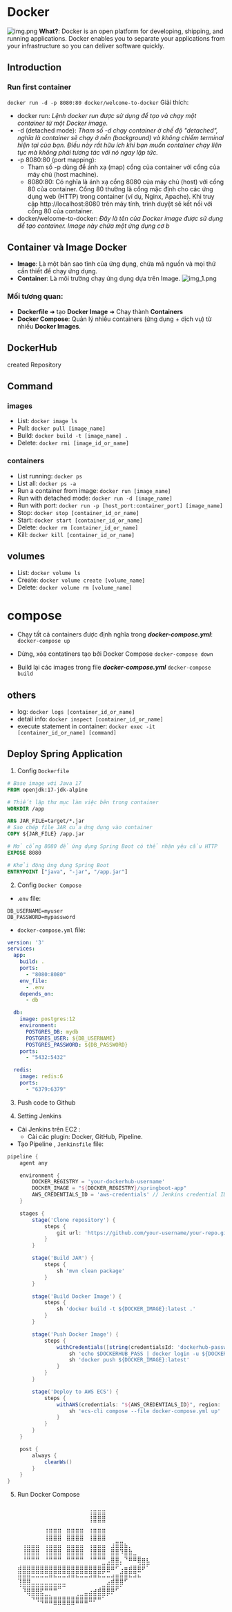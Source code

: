 # Docker
![img.png](../img/logo.png)
**What?**: Docker is an open platform for developing, shipping, and running applications. Docker enables you to separate your applications from your infrastructure so you can deliver software quickly.

## Introduction
### Run first container
`docker run -d -p 8080:80 docker/welcome-to-docker`
Giải thích:

- docker run:
_Lệnh docker run được sử dụng để tạo và chạy một container từ một Docker image._
- -d (detached mode):
_Tham số -d chạy container ở chế độ "detached", nghĩa là container sẽ chạy ở nền (background) và không chiếm terminal hiện tại của bạn. Điều này rất hữu ích khi bạn muốn container chạy liên tục mà không phải tương tác với nó ngay lập tức._
- -p 8080:80 (port mapping):
  + Tham số -p dùng để ánh xạ (map) cổng của container với cổng của máy chủ (host machine).
  + 8080:80: Có nghĩa là ánh xạ cổng 8080 của máy chủ (host) với cổng 80 của container.
Cổng 80 thường là cổng mặc định cho các ứng dụng web (HTTP) trong container (ví dụ, Nginx, Apache).
Khi truy cập http://localhost:8080 trên máy tính, trình duyệt sẽ kết nối với cổng 80 của container.
- docker/welcome-to-docker:
_Đây là tên của Docker image được sử dụng để tạo container. Image này chứa một ứng dụng cơ b_

## Container và Image Docker
- **Image**: Là một bản sao tĩnh của ứng dụng, chứa mã nguồn và mọi thứ cần thiết để chạy ứng dụng.
- **Container**: Là môi trường chạy ứng dụng dựa trên Image.
![img_1.png](../img/docker_flow.png)
  
### Mối tương quan:
- **Dockerfile**  ➜ tạo **Docker Image** ➜ Chạy thành **Containers**
- **Docker Compose**: Quản lý nhiều containers (ứng dụng + dịch vụ) từ nhiều **Docker Images**.
## DockerHub 
created Repository

## Command
### images
- List:   `docker image ls `
- Pull:   `docker pull [image_name]`
- Build:  `docker build -t [image_name] .`
- Delete: `docker rmi [image_id_or_name]`
### containers
- List running: `docker ps` 
- List all: `docker ps -a`
- Run a container from image: `docker run [image_name]`
- Run with detached mode: `docker run -d [image_name]`
- Run with port: `docker run -p [host_port:container_port] [image_name]`
- Stop: `docker stop [container_id_or_name]`
- Start: `docker start [container_id_or_name]`
- Delete: `docker rm [container_id_or_name]`
- Kill: `docker kill [container_id_or_name]`

## volumes
- List: `docker volume ls`
- Create: `docker volume create [volume_name]`
- Delete: `docker volume rm [volume_name]`

# compose
- Chạy tất cả containers được định nghĩa trong _**docker-compose.yml**_:
`docker-compose up`
  
- Dừng, xóa contatiners tạo bởi Docker Compose
`docker-compose down`
  
- Build lại các images trong file _**docker-compose.yml**_
`docker-compose build`
  
## others
- log: `docker logs [container_id_or_name]`
- detail info: `docker inspect [container_id_or_name]`
- execute statement in container: `docker exec -it [container_id_or_name] [command]`


## Deploy Spring Application 
1. Config `Dockerfile`

```dockerfile
# Base image với Java 17
FROM openjdk:17-jdk-alpine

# Thiết lập thư mục làm việc bên trong container
WORKDIR /app

ARG JAR_FILE=target/*.jar
# Sao chép file JAR của ứng dụng vào container
COPY ${JAR_FILE} /app.jar

# Mở cổng 8080 để ứng dụng Spring Boot có thể nhận yêu cầu HTTP
EXPOSE 8080

# Khởi động ứng dụng Spring Boot
ENTRYPOINT ["java", "-jar", "/app.jar"]
```

2. Config `Docker Compose`
- .`env` file:
```properties
DB_USERNAME=myuser
DB_PASSWORD=mypassword
```
- `docker-compose.yml` file:
```yaml
version: '3'
services:
  app:
    build: .
    ports:
      - "8080:8080"
    env_file:
      - .env
    depends_on:
      - db

  db:
    image: postgres:12
    environment:
      POSTGRES_DB: mydb
      POSTGRES_USER: ${DB_USERNAME}
      POSTGRES_PASSWORD: ${DB_PASSWORD}
    ports:
      - "5432:5432"

  redis:
    image: redis:6
    ports:
      - "6379:6379"
```

3. Push code to Github

4. Setting Jenkins

- Cài Jenkins trên EC2 :
  + Cài các plugin: Docker, GitHub, Pipeline.
- Tạo Pipeline , `Jenkinsfile` file:
```groovy
pipeline {
    agent any

    environment {
        DOCKER_REGISTRY = 'your-dockerhub-username'
        DOCKER_IMAGE = "${DOCKER_REGISTRY}/springboot-app"
        AWS_CREDENTIALS_ID = 'aws-credentials' // Jenkins credential ID
    }

    stages {
        stage('Clone repository') {
            steps {
                git url: 'https://github.com/your-username/your-repo.git', branch: 'main'
            }
        }

        stage('Build JAR') {
            steps {
                sh 'mvn clean package'
            }
        }

        stage('Build Docker Image') {
            steps {
                sh 'docker build -t ${DOCKER_IMAGE}:latest .'
            }
        }

        stage('Push Docker Image') {
            steps {
                withCredentials([string(credentialsId: 'dockerhub-password', variable: 'DOCKERHUB_PASS')]) {
                    sh 'echo $DOCKERHUB_PASS | docker login -u ${DOCKER_REGISTRY} --password-stdin'
                    sh 'docker push ${DOCKER_IMAGE}:latest'
                }
            }
        }

        stage('Deploy to AWS ECS') {
            steps {
                withAWS(credentials: "${AWS_CREDENTIALS_ID}", region: 'us-east-1') {
                    sh 'ecs-cli compose --file docker-compose.yml up'
                }
            }
        }
    }

    post {
        always {
            cleanWs()
        }
    }
}
```

5. Run Docker Compose
   
   ⠀⠀⠀⠀⠀⠀⠀⠀⠀⠀⠀⠀⠀⠀⠀⠀⢀⣀⣀⣀⠀⠀⠀⠀⠀⠀⠀⠀⠀⠀
   ⠀⠀⠀⠀⠀⠀⠀⠀⠀⠀⠀⠀⠀⠀⠀⠀⢸⣿⣿⣿⠀⠀⠀⠀⠀⠀⠀⠀⠀⠀
   ⠀⠀⠀⠀⠀⠀⠀⠀⠀⠀⠀⠀⠀⠀⠀⠀⠘⠛⠛⠛⠀⠀⠀⠀⠀⠀⠀⠀⠀⠀
   ⠀⠀⠀⠀⠀⠀⢰⣶⣶⣶⠀⣶⣶⣶⣶⠀⢰⣶⣶⣶⠀⠀⠀⠀⠀⠀⠀⠀⠀⠀
   ⠀⠀⠀⠀⠀⠀⢸⣿⣿⣿⠀⣿⣿⣿⣿⠀⢸⣿⣿⣿⠀⠀⠀⠀⠀⠀⠀⠀⠀⠀
   ⠀⢠⣤⣤⣤⠀⢠⣤⣤⣤⠀⣤⣤⣤⣤⠀⢠⣤⣤⣤⠀⣰⣿⣿⣦⡀⠀⠀⠀⠀
   ⠀⢸⣿⣿⣿⠀⢸⣿⣿⣿⠀⣿⣿⣿⣿⠀⢸⣿⣿⣿⠀⣿⣿⠹⣿⣷⣀⠀⠀⠀
   ⠀⠘⠛⠛⠛⠀⠘⠛⠛⠛⠀⠛⠛⠛⠛⠀⠘⠛⠛⠛⢀⣿⣿⡀⠙⠿⠿⣿⣶⣆
   ⣴⣶⣶⣶⣶⣶⣶⣶⣶⣶⣶⣶⣶⣶⣶⣶⣶⣶⣶⣿⣿⣿⠟⢁⣤⣴⣶⣾⡿⠋
   ⣿⣿⣿⣛⣛⣛⣛⣿⣟⣛⣛⣻⣿⣟⣛⣛⣻⣿⣟⣋⣉⣠⣤⣾⣿⣟⣻⣍⠀⠀
   ⢹⣿⣿⣀⣀⣀⣀⣀⣀⣀⣀⠀⠀⠀⠀⠀⠀⠀⠀⠀⣠⣾⣿⣿⠋⠀⠀⠀⠀⠀
   ⠈⢻⣿⣿⣿⡿⠿⠿⠿⠛⠉⠀⠀⠀⠀⠀⢀⣠⣴⣿⣿⣿⠟⠁⠀⠀⠀⠀⠀⠀
   ⠀⠀⠙⢿⣿⣿⣶⣦⣤⣤⣤⣤⣤⣴⣶⣿⣿⣿⣿⠟⠋⠁⠀⠀⠀⠀⠀⠀⠀⠀
   ⠀⠀⠀⠀⠈⠙⠛⠛⠿⠿⠿⠿⠿⠛⠛⠛⠉⠁⠀⠀⠀⠀